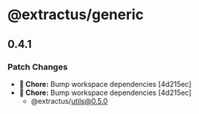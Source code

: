 # @extractus/generic

## 0.4.1

### Patch Changes

- **🏡 Chore:** Bump workspace dependencies [4d215ec]
- **🏡 Chore:** Bump workspace dependencies [4d215ec]
  - @extractus/utils@0.5.0
